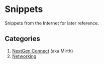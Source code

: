 # Snippets

Snippets from the Internet for later reference.

## Categories

1. [NextGen Connect](Connect/Mirth.md) (aka Mirth)
2. [Networking](Networking.md)
